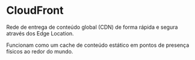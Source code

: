 # CloudFront

Rede de entrega de conteúdo global (CDN) de forma rápida e segura através dos Edge Location.

Funcionam como um cache de conteúdo estático em pontos de presença físicos ao redor do mundo.
